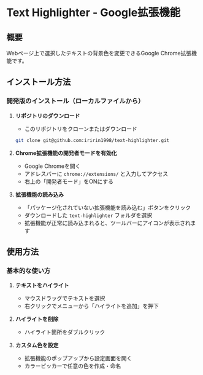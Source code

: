 # Text Highlighter - Google拡張機能

## 概要
Webページ上で選択したテキストの背景色を変更できるGoogle Chrome拡張機能です。

## インストール方法

### 開発版のインストール（ローカルファイルから）
1. **リポジトリのダウンロード**
   - このリポジトリをクローンまたはダウンロード
   ```bash
   git clone git@github.com:iririn1998/text-highlighter.git
   ```

2. **Chrome拡張機能の開発者モードを有効化**
   - Google Chromeを開く
   - アドレスバーに `chrome://extensions/` と入力してアクセス
   - 右上の「開発者モード」をONにする

3. **拡張機能の読み込み**
   - 「パッケージ化されていない拡張機能を読み込む」ボタンをクリック
   - ダウンロードした `text-highlighter` フォルダを選択
   - 拡張機能が正常に読み込まれると、ツールバーにアイコンが表示されます

## 使用方法

### 基本的な使い方
1. **テキストをハイライト**
   - マウスドラッグでテキストを選択
   - 右クリックでメニューから「ハイライトを追加」を押下

2. **ハイライトを削除**
   - ハイライト箇所をダブルクリック

3. **カスタム色を設定**
   - 拡張機能のポップアップから設定画面を開く
   - カラーピッカーで任意の色を作成・命名
